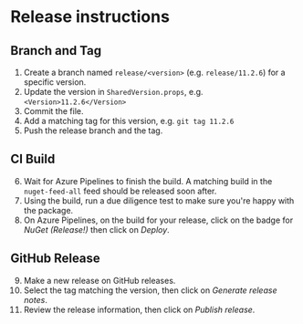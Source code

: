﻿# Release instructions

## Branch and Tag

1. Create a branch named `release/<version>` (e.g. `release/11.2.6`) for a specific version.
2. Update the version in `SharedVersion.props`, e.g. `<Version>11.2.6</Version>`
3. Commit the file.
4. Add a matching tag for this version, e.g. `git tag 11.2.6`
5. Push the release branch and the tag.

## CI Build

6. Wait for Azure Pipelines to finish the build. A matching build in the `nuget-feed-all` feed should be released soon after.
7. Using the build, run a due diligence test to make sure you're happy with the package.
8. On Azure Pipelines, on the build for your release, click on the badge for *NuGet (Release!)* then click on *Deploy*.

## GitHub Release

9. Make a new release on GitHub releases.
10. Select the tag matching the version, then click on *Generate release notes*. 
11. Review the release information, then click on *Publish release*.
